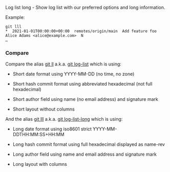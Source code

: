 Log list long - Show log list with our preferred options and long information.

Example:

```shell
git lll
*  2021-01-01T00:00:00+00:00  remotes/origin/main  Add feature foo  Alice Adams <alice@example.com>  N
…
```

### Compare

Compare the alias [git ll](../git-ll) a.k.a. [git log-list](../git-log-list) which is using:

  * Short date format using YYYY-MM-DD (no time, no zone)

  * Short hash commit format using abbreviated hexadecimal (not full hexadecimal)

  * Short author field using name (no email address)  and signature mark

  * Short layout without columns

And the alias [git lll](../git-lll) a.k.a. [git log-list-long](../git-log-list-long) which is using:

  * Long date format using iso8601 strict YYYY-MM-DDTHH:MM:SS+HH:MM

  * Long hash commit format using full hexadecimal displayed as name-rev

  * Long author field using name and email address and signature mark

  * Long layout with columns
